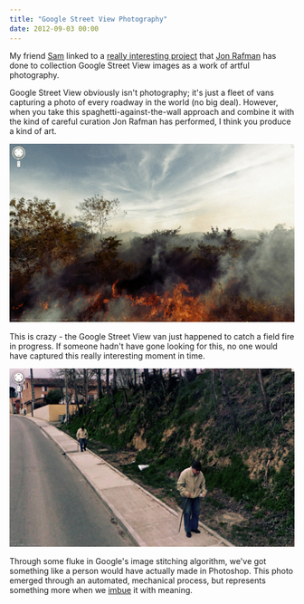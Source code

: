 ```yaml
---
title: "Google Street View Photography"
date: 2012-09-03 00:00
---
```


<import><p>My friend <a href="https://twitter.com/nanoinfinity">Sam</a> linked to a <a href="http://9-eyes.com">really interesting project</a> that <a href="http://jonrafman.com">Jon Rafman</a> has done to collection Google Street View images as a work of artful photography. </p>

<p>Google Street View obviously isn't photography; it's just a fleet of vans capturing a photo of every roadway in the world (no big deal). However, when you take this spaghetti-against-the-wall approach and combine it with the kind of careful curation Jon Rafman has performed, I think you produce a kind of art. </p>
<img src="/img/import/blog/google-street-view-photography/438B7F38DAF34632BC1A6B559AD4AC8B.jpg" class="img-responsive"><p>This is crazy - the Google Street View van just happened to catch a field fire in progress. If someone hadn't have gone looking for this, no one would have captured this really interesting moment in time.</p>
<img src="/img/import/blog/google-street-view-photography/CE4B0AF404E2461AA0AC92CA2212D65E.jpg" class="img-responsive"><p>Through some fluke in Google's image stitching algorithm, we've got something like a person would have actually made in Photoshop. This photo emerged through an automated, mechanical process, but represents something more when we <a href="http://www.imdb.com/title/tt0579531/quotes">imbue</a> it with meaning.</p></import>

<!-- more -->

